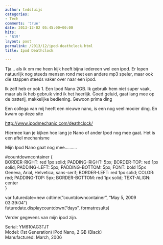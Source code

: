 ```yaml
---
author: tvdsluijs
categories:
- Tech
comments: 'true'
date: 2013-12-02 05:45:00+00:00
hits:
- '815'
layout: post
permalink: /2013/12/ipod-deathclock.html
title: Ipod Deathclock

---
```

Tja… als ik om me heen kijk heeft bijna iedereen wel een ipod. Er lopen natuurlijk nog steeds mensen rond met een andere mp3 speler, maar ook die stappen steeds vaker over naar een ipod. 

Ik zelf heb er ook 1. Een Ipod Nano 2GB. Ik gebruik hem niet super vaak, maar als ik heb gebruik vind ik het heerlijk. Goed geluid, gaat lang mee op de batterij, makkelijke bediening. Gewoon prima ding 

Een collega van mij heeft een nieuwe nano, is een nog veel mooier ding. En kwam op deze site 

<http://www.ipodmechanic.com/deathclock/> 

Hiermee kan je kijken hoe lang je Nano of ander Ipod nog mee gaat. Het is een aftel mechanisme 

Mijn Ipod Nano gaat nog mee………. 

#countdowncontainer {  
BORDER-RIGHT: red 1px solid; PADDING-RIGHT: 5px; BORDER-TOP: red 1px solid; PADDING-LEFT: 5px; PADDING-BOTTOM: 5px; FONT: bold 15px Geneva, Arial, Helvetica, sans-serif; BORDER-LEFT: red 1px solid; COLOR: red; PADDING-TOP: 5px; BORDER-BOTTOM: red 1px solid; TEXT-ALIGN: center  
}

var futuredate=new cdtime(&#8220;countdowncontainer&#8221;, &#8220;May 5, 2009 03:39:04&#8221;)  
futuredate.displaycountdown(&#8220;days&#8221;, formatresults) 

Verder gegevens van mijn ipod zijn. 

Serial: YM610AG3TJT  
Model: (1st Generation) iPod Nano, 2 GB (Black)  
Manufactured: March, 2006